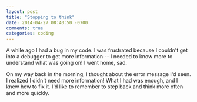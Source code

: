 ```yaml
---
layout: post
title: "Stopping to think"
date: 2014-04-27 08:40:50 -0700
comments: true
categories: coding
---
```


A while ago I had a bug in my code. I was frustrated because I
couldn't get into a debugger to get more information -- I needed to
know more to understand what was going on! I went home, sad.

On my way back in the morning, I thought about the error message I'd
seen. I realized I didn't need more information! What I had was
enough, and I knew how to fix it. I'd like to remember to step back
and think more often and more quickly.
